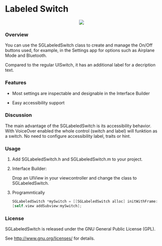 # Labeled Switch

<p align="center"> 
<img src="http://simonsapps.de/misc/labeled_switch_example.png">
</p>

### Overview

You can use the SGLabeledSwitch class to create and manage the On/Off buttons used, for example,
in the Settings app for options such as Airplane Mode and Bluetooth. 

Compared to the regular UISwitch, it has an additional label for a decription text.

### Features

- Most settings are inspectable and designable in the Interface Builder

- Easy accessibility support

### Discussion

The main advantage of the SGLabeledSwitch is its accessibility behavior.
With VoiceOver enabled the whole control (switch and label) will funktion as a switch.
No need to configure accessibility label, traits or hint.

### Usage

1. Add SGLabeledSwitch.h and SGLabeledSwitch.m to your project.

2. Interface Builder:
    
    Drop an UIView in your viewcontroller and change the class to SGLabeledSwitch.

3. Programmtically

    ```objectivec
    SGLabeledSwitch *mySwitch = [[SGLabeledSwitch alloc] initWithFrame:myFrame];
    [self.view addSubview:mySwitch];
    ```

### License

SGLabeledSwitch is released under the GNU General Public License (GPL). 

See <http://www.gnu.org/licenses/> for details.
